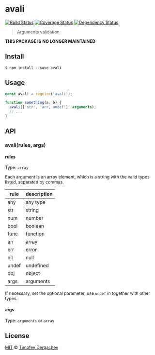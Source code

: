 # avali

[![Build Status][buildstat-image]][buildstat-url] [![Coverage Status][coverage-image]][coverage-url] [![Dependency Status][depstat-image]][depstat-url]

> Arguments validation

**THIS PACKAGE IS NO LONGER MAINTAINED**

## Install

```
$ npm install --save avali
```

## Usage

```js
const avali = require('avali');

function something(a, b) {
  avali(['str', 'arr, undef'], arguments);
  // ...
}
```

## API

### avali(rules, args)

#### rules

Type: `array`

Each argument is an array element, which is a string with the valid types listed, separated by commas.

| rule  | description |
| ----- | ----------- |
| any   | any type    |
| str   | string      |
| num   | number      |
| bool  | boolean     |
| func  | function    |
| arr   | array       |
| err   | error       |
| nil   | null        |
| undef | undefined   |
| obj   | object      |
| args  | arguments   |

If necessary, set the optional parameter, use `undef` in together with other types.

#### args

Type: `arguments` or `array`

## License

[MIT](LICENSE.md) © [Timofey Dergachev](https://exeto.me/)

[buildstat-url]: https://travis-ci.org/exeto/avali?branch=master
[buildstat-image]: https://img.shields.io/travis/exeto/avali/master.svg?style=flat-square
[coverage-url]: https://coveralls.io/github/exeto/avali?branch=master
[coverage-image]: https://img.shields.io/coveralls/exeto/avali/master.svg?style=flat-square
[depstat-url]: https://david-dm.org/exeto/avali#info=Dependencies
[depstat-image]: https://img.shields.io/david/exeto/avali.svg?style=flat-square
